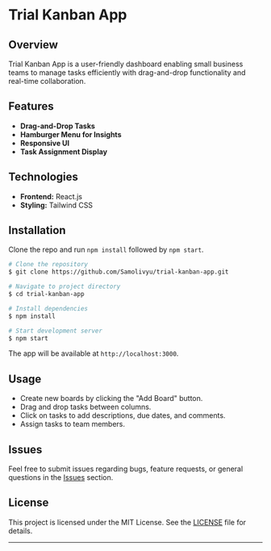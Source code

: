 # Trial Kanban App

## Overview
Trial Kanban App is a user-friendly dashboard enabling small business teams to manage tasks efficiently with drag-and-drop functionality and real-time collaboration.

## Features
- **Drag-and-Drop Tasks**
- **Hamburger Menu for Insights**
- **Responsive UI**
- **Task Assignment Display**

## Technologies
- **Frontend:** React.js
- **Styling:** Tailwind CSS

## Installation
Clone the repo and run `npm install` followed by `npm start`.

```bash
# Clone the repository
$ git clone https://github.com/Samolivyu/trial-kanban-app.git

# Navigate to project directory
$ cd trial-kanban-app

# Install dependencies
$ npm install

# Start development server
$ npm start
```

The app will be available at `http://localhost:3000`.

## Usage

- Create new boards by clicking the "Add Board" button.
- Drag and drop tasks between columns.
- Click on tasks to add descriptions, due dates, and comments.
- Assign tasks to team members.

## Issues

Feel free to submit issues regarding bugs, feature requests, or general questions in the [Issues](https://github.com/your-username/trial-kanban-app/issues) section.

## License

This project is licensed under the MIT License. See the [LICENSE](LICENSE) file for details.

---


